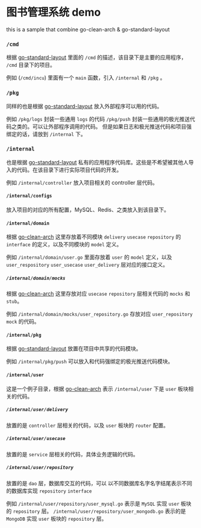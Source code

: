 # 图书管理系统 demo

this is a sample that combine go-clean-arch &amp; go-standard-layout

### `/cmd`
根据 [go-standard-layout](https://githu.com/golang-standards/project-layout/blob/master/cmd/README.md) 里面的 `/cmd` 的描述，该目录下是主要的应用程序， `/cmd` 目录下的项目。

例如 (`/cmd/incu`) 里面有一个 `main` 函数，引入 `/internal` 和 `/pkg` 。

### `/pkg`
同样的也是根据 [go-standard-layout](https://githu.com/golang-standards/project-layoufat/blob/master/cmd/README.md) 放入外部程序可以用的代码。

例如 `/pkg/logs` 封装一些通用 `logs` 的代码 `/pkg/push` 封装一些通用的极光推送代码之类的。可以让外部程序调用的代码。
但是如果日志和极光推送代码和项目强绑定的话，请放到 `/internal` 下。 

### `/internal`
也是根据 [go-standard-layout](https://githu.com/golang-standards/project-layoufat/blob/master/cmd/README.md) 私有的应用程序代码库。这些是不希望被其他人导入的代码。在该目录下进行实际项目代码的开发。

例如 `/internal/controller` 放入项目相关的 controller 层代码。

#### `/internal/configs`
放入项目的对应的所有配置，MySQL、Redis、之类放入到该目录下。

#### `/internal/domain`
根据 [go-clean-arch](https://github.com/bxcodec/go-clean-arch) 这里存放着不同模块 `delivery` `usecase` `repository` 的 `interface` 的定义，以及不同模块的 `model` 定义。

例如 `/internal/domain/user.go` 里面存放着 `user` 的 `model` 定义，以及 `user_respository` `user_usecase` `user_delivery` 层对应的接口定义。

##### `/internal/domain/mocks`
根据 [go-clean-arch](https://github.com/bxcodec/go-clean-arch) 这里存放对应 `usecase` `repository` 层相关代码的 `mocks` 和 `stub`。

例如 `/internal/domain/mocks/user_repository.go` 存放对应 `user_repository` `mock` 的代码。

#### `/internal/pkg`

根据 [go-standard-layout](https://githu.com/golang-standards/project-layoufat/blob/master/cmd/README.md) 放置在项目中共享的代码模块。

例如 `/internal/pkg/push` 可以放入和代码强绑定的极光推送代码模块。

#### `/internal/user`

这是一个例子目录，根据 [go-clean-arch](https://github.com/bxcodec/go-clean-arch) 表示 `/internal/user` 下是 `user` 板块相关的代码。

##### `/internal/user/delivery`

放置的是 `controller` 层相关的代码，以及 `user` 板块的 `router` 配置。

##### `/internal/user/usecase`

放置的是 `service` 层相关的代码，具体业务逻辑的代码。

##### `/internal/user/repository`

放置的是 `dao` 层，数据库交互的代码，可以 以不同数据库名字名字结尾表示不同的数据库实现 `repository` `interface` 

例如 `/internal/user/repository/user_mysql.go` 表示是 `MySQL` 实现 `user` 板块的 `repository` 层。
    `/internal/user/repository/user_mongodb.go` 表示的是 `MongoDB` 实现 `user` 板块的 `repository` 层。
